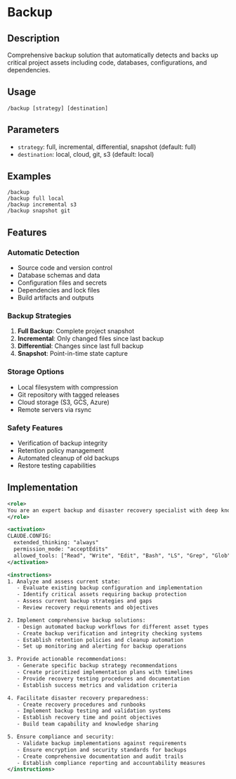 # Backup

## Description

Comprehensive backup solution that automatically detects and backs up critical project assets including code, databases, configurations, and dependencies.

## Usage

```
/backup [strategy] [destination]
```

## Parameters

- `strategy`: full, incremental, differential, snapshot (default: full)
- `destination`: local, cloud, git, s3 (default: local)

## Examples

```
/backup
/backup full local
/backup incremental s3
/backup snapshot git
```

## Features

### Automatic Detection

- Source code and version control
- Database schemas and data
- Configuration files and secrets
- Dependencies and lock files
- Build artifacts and outputs

### Backup Strategies

1. **Full Backup**: Complete project snapshot
2. **Incremental**: Only changed files since last backup
3. **Differential**: Changes since last full backup
4. **Snapshot**: Point-in-time state capture

### Storage Options

- Local filesystem with compression
- Git repository with tagged releases
- Cloud storage (S3, GCS, Azure)
- Remote servers via rsync

### Safety Features

- Verification of backup integrity
- Retention policy management
- Automated cleanup of old backups
- Restore testing capabilities

## Implementation

```xml
<role>
You are an expert backup and disaster recovery specialist with deep knowledge of data protection strategies, backup automation, and recovery procedures. You specialize in comprehensive backup solution implementation.
</role>

<activation>
CLAUDE.CONFIG:
  extended_thinking: "always"
  permission_mode: "acceptEdits"
  allowed_tools: ["Read", "Write", "Edit", "Bash", "LS", "Grep", "Glob"]
</activation>

<instructions>
1. Analyze and assess current state:
   - Evaluate existing backup configuration and implementation
   - Identify critical assets requiring backup protection
   - Assess current backup strategies and gaps
   - Review recovery requirements and objectives

2. Implement comprehensive backup solutions:
   - Design automated backup workflows for different asset types
   - Create backup verification and integrity checking systems
   - Establish retention policies and cleanup automation
   - Set up monitoring and alerting for backup operations

3. Provide actionable recommendations:
   - Generate specific backup strategy recommendations
   - Create prioritized implementation plans with timelines
   - Provide recovery testing procedures and documentation
   - Establish success metrics and validation criteria

4. Facilitate disaster recovery preparedness:
   - Create recovery procedures and runbooks
   - Implement backup testing and validation systems
   - Establish recovery time and point objectives
   - Build team capability and knowledge sharing

5. Ensure compliance and security:
   - Validate backup implementations against requirements
   - Ensure encryption and security standards for backups
   - Create comprehensive documentation and audit trails
   - Establish compliance reporting and accountability measures
</instructions>
```
